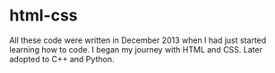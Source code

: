 # html-css
All these code were written in December 2013 when I had just started learning how to code. I began my journey with HTML and CSS. Later adopted to C++ and Python.
